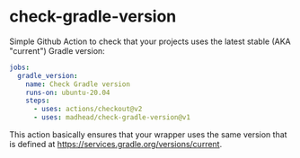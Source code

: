 # check-gradle-version

Simple Github Action to check that your projects uses the latest stable (AKA "current") Gradle version:

```yml
jobs:
  gradle_version:
    name: Check Gradle version
    runs-on: ubuntu-20.04
    steps:
      - uses: actions/checkout@v2
      - uses: madhead/check-gradle-version@v1
```

This action basically ensures that your wrapper uses the same version that is defined at https://services.gradle.org/versions/current.
